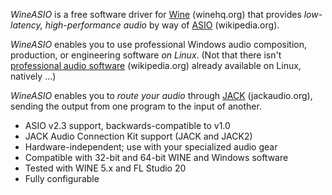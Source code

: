 _WineASIO_ is a free software driver for [Wine](https//www.winehq.org) (winehq.org) that provides *low-latency, high-performance audio* by way of [ASIO](https://en.wikipedia.org/wiki/Audio_Stream_Input/Output) (wikipedia.org).

_WineASIO_ enables you to use professional Windows audio composition, production, or engineering software *on Linux*.  (Not that there isn't [professional audio software](https://en.wikipedia.org/wiki/List_of_Linux_audio_software) (wikipedia.org) already available on Linux, natively ...)

_WineASIO_ enables you to *route your audio* through [JACK](http://jackaudio.org) (jackaudio.org), sending the output from one program to the input of another.

* ASIO v2.3 support, backwards-compatible to v1.0
* JACK Audio Connection Kit support (JACK and JACK2)
* Hardware-independent; use with your specialized audio gear
* Compatible with 32-bit and 64-bit WINE and Windows software
* Tested with WINE 5.x and FL Studio 20
* Fully configurable
